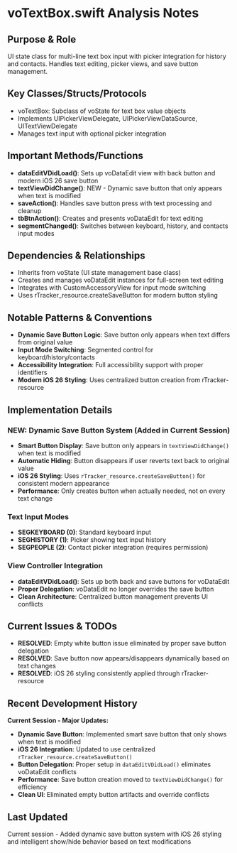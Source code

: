 # voTextBox.swift Analysis Notes

## Purpose & Role
UI state class for multi-line text box input with picker integration for history and contacts. Handles text editing, picker views, and save button management.

## Key Classes/Structs/Protocols
- voTextBox: Subclass of voState for text box value objects
- Implements UIPickerViewDelegate, UIPickerViewDataSource, UITextViewDelegate
- Manages text input with optional picker integration

## Important Methods/Functions
- **dataEditVDidLoad()**: Sets up voDataEdit view with back button and modern iOS 26 save button
- **textViewDidChange()**: NEW - Dynamic save button that only appears when text is modified
- **saveAction()**: Handles save button press with text processing and cleanup
- **tbBtnAction()**: Creates and presents voDataEdit for text editing
- **segmentChanged()**: Switches between keyboard, history, and contacts input modes

## Dependencies & Relationships
- Inherits from voState (UI state management base class)
- Creates and manages voDataEdit instances for full-screen text editing
- Integrates with CustomAccessoryView for input mode switching
- Uses rTracker_resource.createSaveButton for modern button styling

## Notable Patterns & Conventions
- **Dynamic Save Button Logic**: Save button only appears when text differs from original value
- **Input Mode Switching**: Segmented control for keyboard/history/contacts
- **Accessibility Integration**: Full accessibility support with proper identifiers
- **Modern iOS 26 Styling**: Uses centralized button creation from rTracker-resource

## Implementation Details

### NEW: Dynamic Save Button System (Added in Current Session)
- **Smart Button Display**: Save button only appears in `textViewDidChange()` when text is modified
- **Automatic Hiding**: Button disappears if user reverts text back to original value
- **iOS 26 Styling**: Uses `rTracker_resource.createSaveButton()` for consistent modern appearance
- **Performance**: Only creates button when actually needed, not on every text change

### Text Input Modes
- **SEGKEYBOARD (0)**: Standard keyboard input
- **SEGHISTORY (1)**: Picker showing text input history
- **SEGPEOPLE (2)**: Contact picker integration (requires permission)

### View Controller Integration
- **dataEditVDidLoad()**: Sets up both back and save buttons for voDataEdit
- **Proper Delegation**: voDataEdit no longer overrides the save button
- **Clean Architecture**: Centralized button management prevents UI conflicts

## Current Issues & TODOs
- **RESOLVED**: Empty white button issue eliminated by proper save button delegation
- **RESOLVED**: Save button now appears/disappears dynamically based on text changes
- **RESOLVED**: iOS 26 styling consistently applied through rTracker-resource

## Recent Development History
**Current Session - Major Updates:**
- **Dynamic Save Button**: Implemented smart save button that only shows when text is modified
- **iOS 26 Integration**: Updated to use centralized `rTracker_resource.createSaveButton()`
- **Button Delegation**: Proper setup in `dataEditVDidLoad()` eliminates voDataEdit conflicts
- **Performance**: Save button creation moved to `textViewDidChange()` for efficiency
- **Clean UI**: Eliminated empty button artifacts and override conflicts

## Last Updated
Current session - Added dynamic save button system with iOS 26 styling and intelligent show/hide behavior based on text modifications